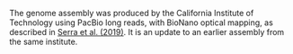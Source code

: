 [//]: # (Created by ./bin/manage_files.pl from ./species/Steinernema_carpocapsae/PRJNA202318/Steinernema_carpocapsae_PRJNA202318.assembly.html on Thu Jun 11 13:45:49 2020)
The genome assembly was produced by the California Institute of Technology using PacBio long reads, with BioNano optical mapping, as described in [Serra et al. (2019)](https://www.ncbi.nlm.nih.gov/pubmed/31113823). It is an update to an earlier assembly from the same institute.
